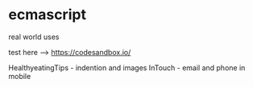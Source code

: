 # ecmascript
real world uses

test here --> https://codesandbox.io/

HealthyeatingTips - indention and images
InTouch - email and phone in mobile
